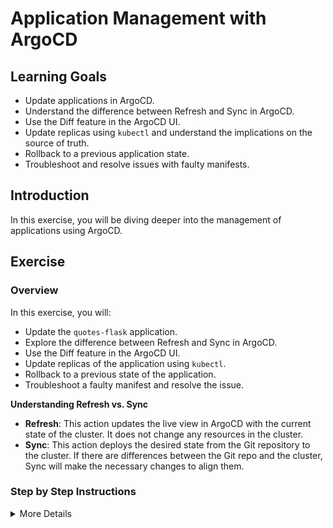 # Application Management with ArgoCD

## Learning Goals

- Update applications in ArgoCD.
- Understand the difference between Refresh and Sync in ArgoCD.
- Use the Diff feature in the ArgoCD UI.
- Update replicas using `kubectl` and understand the implications on the source of truth.
- Rollback to a previous application state.
- Troubleshoot and resolve issues with faulty manifests.

## Introduction

In this exercise, you will be diving deeper into the management of applications using ArgoCD. 

## Exercise

### Overview

In this exercise, you will:

- Update the `quotes-flask` application.
- Explore the difference between Refresh and Sync in ArgoCD.
- Use the Diff feature in the ArgoCD UI.
- Update replicas of the application using `kubectl`.
- Rollback to a previous state of the application.
- Troubleshoot a faulty manifest and resolve the issue.

**Understanding Refresh vs. Sync**

- **Refresh**: This action updates the live view in ArgoCD with the current state of the cluster. It does not change any resources in the cluster.
- **Sync**: This action deploys the desired state from the Git repository to the cluster. If there are differences between the Git repo and the cluster, Sync will make the necessary changes to align them.

### Step by Step Instructions

<details>
<summary>More Details</summary>

### Tasks

**Updating the Application**


* In the terminal, type `kubectl get all` to see that even though we have made the application manifest, the application is not yet deployed to the cluster.
* In the ArgoCD UI, select your `quotes-flask` application.
* Click on `Refresh` and observe that the live view is updated, but the application state remains unchanged.
* Click on `Sync` to deploy the changes you made in the repository to the cluster.
* In the terminal, type `kubectl get all` to see that the application is now deployed to the cluster.


**Using the Diff Feature in UI**

* After making another change in your GitHub repository (but before syncing), go to the ArgoCD UI.
* Select the `quotes-flask` application and click on `Diff`. This will show the differences between the live application and the desired state in the Git repository.

**Updating Replicas with `kubectl`**

* Use `kubectl` to scale the replicas of the `quotes-flask` application:

```bash
kubectl scale deployment frontend --replicas=3
```

* In the ArgoCD UI, notice that the application is now `OutOfSync` because the live state (3 replicas) differs from the desired state in the Git repository.

> :bulb: This demonstrates the importance of maintaining a single source of truth. Manual changes can cause drift from the desired state.

**Rolling Back Changes**

* In the ArgoCD UI, select the `quotes-flask` application.
* Navigate to the `History` tab.
* Choose a previous successful sync and click `Rollback` to revert the application to that state.

**Troubleshooting Faulty Manifests**

* Intentionally introduce an error in one of the Kubernetes manifests in your GitHub repository (e.g., a typo in a field name).
* Try to sync the application in ArgoCD. The sync will fail.
* In the ArgoCD UI, navigate to the `Events` tab for the `quotes-flask` application. Here, you can see detailed error messages that will help you identify the issue.
* Fix the error in the manifest, commit, and push the changes to the repository.
* Sync the application again in ArgoCD. The sync should now succeed.

</details>
